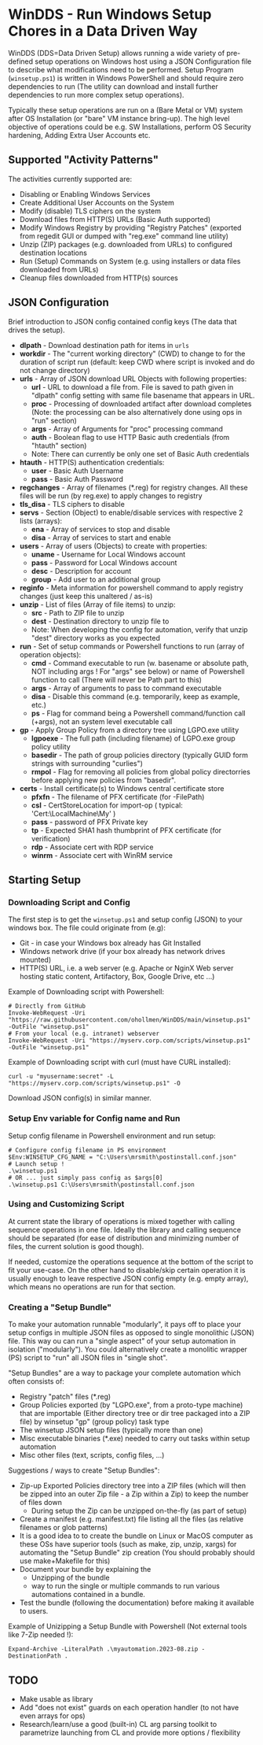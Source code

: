 # WinDDS - Run Windows Setup Chores in a Data Driven Way

WinDDS (DDS=Data Driven Setup) allows running a wide variety of pre-defined setup operations on Windows host using a
JSON Configuration file to describe what modifications need to be performed.
Setup Program (`winsetup.ps1`) is written in Windows PowerShell and should require zero
dependencies to run (The utility can download and install further
dependencies to run more complex setup operations).

Typically these setup operations are run on a (Bare Metal or VM) system after OS Installation
(or "bare" VM instance bring-up). The high level objective of operations could be e.g. SW
Installations, perform OS Security hardening, Adding Extra User Accounts etc.

## Supported "Activity Patterns"

The activities currently supported are:

- Disabling or Enabling Windows Services
- Create Additional User Accounts on the System
- Modify (disable) TLS ciphers on the system
- Download files from HTTP(S) URLs (Basic Auth supported)
- Modify Windows Registry by providing "Registry Patches" (exported from
  regedit GUI or dumped with "reg.exe" command line utility)
- Unzip (ZIP) packages (e.g. downloaded from URLs) to configured destination locations
- Run (Setup) Commands on System (e.g. using installers or data files
  downloaded from URLs)
- Cleanup files downloaded from HTTP(s) sources

## JSON Configuration

Brief introduction to JSON config contained config keys (The data that drives
the setup).

- **dlpath** - Download destination path for items in `urls`
- **workdir** - The "current working directory" (CWD) to change to for the duration
  of script run (default: keep CWD where script is invoked and do not change
  directory)
- **urls** - Array of JSON download URL Objects with following properties:
  - **url** - URL to download a file from. File is saved to path given in "dlpath" config setting
    with same file basename that appears in URL.
  - **proc** - Processing of downloaded artifact after download completes (Note: the processing can be also
      alternatively done using ops in "run" section)
  - **args** - Array of Arguments for "proc" processing command
  - **auth** - Boolean flag to use HTTP Basic auth credentials (from "htauth" section)
  - Note: There can currently be only one set of Basic Auth credentials
- **htauth** - HTTP(S) authentication credentials:
  - **user** - Basic Auth Username
  - **pass** - Basic Auth Password
- **regchanges** - Array of filenames (*.reg) for registry changes. All these files will be run (by reg.exe) to
  apply changes to registry
- **tls_disa** - TLS ciphers to disable
- **servs** - Section (Object) to enable/disable services with respective 2 lists (arrays):
  - **ena** - Array of services to stop and disable
  - **disa** - Array of services to start and enable
- **users** - Array of users (Objects) to create with properties:
  - **uname** - Username for Local Windows account
  - **pass** - Password for Local Windows account
  - **desc** - Description for account
  - **group** - Add user to an additional group
- **reginfo** - Meta information for powershell command to apply registry changes
  (just keep this unaltered / as-is)
- **unzip** - List of files (Array of file items) to unzip:
  - **src** - Path to ZIP file to unzip
  - **dest** - Destination directory to unzip file to
  - Note: When developing the config for automation, verify that
unzip "dest" directory works as you expected
- **run** - Set of setup commands or Powershell functions to run (array of operation objects):
  - **cmd** - Command executable to run (w. basename or absolute path,
NOT including args ! For "args" see below) or name of Powershell function
to call (There will never be Path part to this)
  - **args** - Array of arguments to pass to command executable
  - **disa** - Disable this command (e.g. temporarily, keep as example, etc.)
  - **ps** - Flag for command being a Powershell command/function call (+args), not an system level executable call
- **gp** - Apply Group Policy from a directory tree using LGPO.exe utility
  - **lgpoexe** - The full path (including filename) of LGPO.exe group policy utility
  - **basedir** - The path of group policies directory (typically GUID form strings with surrounding "curlies")
  - **rmpol** - Flag for removing all policies from global policy directorries before applying new policies from "basedir".
- **certs** - Install certificate(s) to Windows central certificate store
  - **pfxfn** - The filename of PFX certificate (for -FilePath)
  - **csl** - CertStoreLocation for import-op ( typical: 'Cert:\LocalMachine\My' )
  - **pass** - password of PFX Private key
  - **tp** - Expected SHA1 hash thumbprint of PFX certificate (for verification)
  - **rdp** - Associate cert with RDP service
  - **winrm** - Associate cert with WinRM service
 
## Starting Setup

### Downloading Script and Config

The first step is to get the `winsetup.ps1` and setup config (JSON) to your windows box. The file could originate from (e.g):

- Git - in case your Windows box already has Git Installed
- Windows network drive (if your box already has network drives mounted)
- HTTP(S) URL, i.e. a web server (e.g. Apache or NginX Web server hosting static content, Artifactory, Box, Google Drive, etc ...)

Example of Downloading script with Powershell:

```
# Directly from GitHub
Invoke-WebRequest -Uri "https://raw.githubusercontent.com/ohollmen/WinDDS/main/winsetup.ps1" -OutFile "winsetup.ps1"
# From your local (e.g. intranet) webserver
Invoke-WebRequest -Uri "https://myserv.corp.com/scripts/winsetup.ps1" -OutFile "winsetup.ps1"
```

Example of Downloading script with curl (must have CURL installed):

```
curl -u "myusername:secret" -L "https://myserv.corp.com/scripts/winsetup.ps1" -O
```

Download JSON config(s) in similar manner.


### Setup Env variable for Config name and Run

Setup config filename in Powershell environment and run setup:

```
# Configure config filename in PS environment
$Env:WINSETUP_CFG_NAME = "C:\Users\mrsmith\postinstall.conf.json"
# Launch setup !
.\winsetup.ps1
# OR ... just simply pass config as $args[0]
.\winsetup.ps1 C:\Users\mrsmith\postinstall.conf.json
```

### Using and Customizing Script

At current state the library of operations is mixed together with
calling sequence operations in one file. Ideally the library and calling
sequence should be separated (for ease of distribution and minimizing number of files,
the current solution is good though).

If needed, customize the operations sequence at the bottom of the script to fit
your use-case. On the other hand to disable/skip certain operation it is usually
enough to leave respective JSON config empty (e.g. empty array), which
means no operations are run for that section.

### Creating a "Setup Bundle"

To make your automation runnable "modularly", it pays off to place your setup configs in multiple JSON files as opposed to single monolithic (JSON) file.
This way ou can run a "single aspect" of your setup automation in isolation ("modularly"). You could alternatively create a monolitic wrapper (PS) script
to "run" all JSON files in "single shot".

"Setup Bundles" are a way to package your complete automation which often consists of:
- Registry "patch" files (*.reg)
- Group Policies exported (by "LGPO.exe", from a proto-type machine) that are importable (Either directory tree or dir tree packaged into a ZIP file) by winsetup "gp" (group policy) task type
- The winsetup JSON setup files (typically more than one)
- Misc executable binaries (*.exe) needed to carry out tasks within setup automation
- Misc other files (text, scripts, config files, ...)

Suggestions / ways to create "Setup Bundles":
- Zip-up Exported Policies directory tree into a ZIP files (which will then be zipped into an outer Zip file - a Zip within a Zip) to keep the number of files down
  - During setup the Zip can be unzipped on-the-fly (as part of setup)
- Create a manifest (e.g. manifest.txt) file listing all the files (as relative filenames or glob patterns)
- It is a good idea to to create the bundle on Linux or MacOS computer as these OSs have superior tools (such as make, zip, unzip, xargs) for automating the "Setup Bundle" zip creation
  (You should probably should use make+Makefile for this)
- Document your bundle by explaining the
  - Unzipping of the bundle
  - way to run the single or multiple commands to run various automations contained in a bundle.
- Test the bundle (following the documentation) before making it available to users.

Example of Unizipping a Setup Bundle with Powershell (Not external tools like 7-Zip needed !):
```
Expand-Archive -LiteralPath .\myautomation.2023-08.zip -DestinationPath .
```

## TODO
- Make usable as library
- Add "does not exist" guards on each operation handler (to not have even arrays for ops)
- Research/learn/use a good (built-in) CL arg parsing toolkit to parametrize launching from CL and provide more options / flexibility
